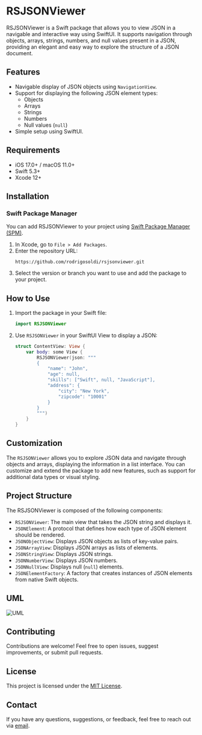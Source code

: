 # RSJSONViewer

RSJSONViewer is a Swift package that allows you to view JSON in a navigable and interactive way using SwiftUI. It supports navigation through objects, arrays, strings, numbers, and null values present in a JSON, providing an elegant and easy way to explore the structure of a JSON document.

## Features

- Navigable display of JSON objects using `NavigationView`.
- Support for displaying the following JSON element types:
  - Objects
  - Arrays
  - Strings
  - Numbers
  - Null values (`null`)
- Simple setup using SwiftUI.

## Requirements

- iOS 17.0+ / macOS 11.0+
- Swift 5.3+
- Xcode 12+

## Installation

### Swift Package Manager

You can add RSJSONViewer to your project using [Swift Package Manager (SPM)](https://swift.org/package-manager/).

1. In Xcode, go to `File > Add Packages`.
2. Enter the repository URL:
   ```
   https://github.com/rodrigosoldi/rsjsonviewer.git
   ```
3. Select the version or branch you want to use and add the package to your project.

## How to Use

1. Import the package in your Swift file:
   ```swift
   import RSJSONViewer
   ```

2. Use `RSJSONViewer` in your SwiftUI View to display a JSON:
   ```swift
   struct ContentView: View {
       var body: some View {
           RSJSONViewer(json: """
           {
               "name": "John",
               "age": null,
               "skills": ["Swift", null, "JavaScript"],
               "address": {
                   "city": "New York",
                   "zipcode": "10001"
               }
           }
           """)
       }
   }
   ```

## Customization

The `RSJSONViewer` allows you to explore JSON data and navigate through objects and arrays, displaying the information in a list interface. You can customize and extend the package to add new features, such as support for additional data types or visual styling.

## Project Structure

The RSJSONViewer is composed of the following components:

- `RSJSONViewer`: The main view that takes the JSON string and displays it.
- `JSONElement`: A protocol that defines how each type of JSON element should be rendered.
- `JSONObjectView`: Displays JSON objects as lists of key-value pairs.
- `JSONArrayView`: Displays JSON arrays as lists of elements.
- `JSONStringView`: Displays JSON strings.
- `JSONNumberView`: Displays JSON numbers.
- `JSONNullView`: Displays null (`null`) elements.
- `JSONElementFactory`: A factory that creates instances of JSON elements from native Swift objects.

## UML

![UML](diagrams/uml.png)

## Contributing

Contributions are welcome! Feel free to open issues, suggest improvements, or submit pull requests.

## License

This project is licensed under the [MIT License](LICENSE).

## Contact

If you have any questions, suggestions, or feedback, feel free to reach out via [email](mailto:rodrigo.soldi@gmail.com).